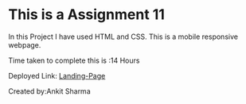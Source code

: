 
# This is a Assignment 11

In this Project I have used HTML and CSS. This is a mobile responsive webpage.

Time taken to complete this is :14 Hours


Deployed Link: [Landing-Page](https://assignment11-ineuron.netlify.app)

Created by:Ankit Sharma